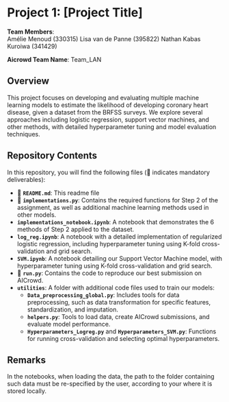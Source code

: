 # Project 1: [Project Title]
**Team Members**:  
Amélie Menoud (330315)
Lisa van de Panne  (395822)
Nathan Kabas Kuroiwa (341429)  

**Aicrowd Team Name**: Team_LAN

## Overview
This project focuses on developing and evaluating multiple machine learning models to estimate the likelihood of developing coronary heart disease, given a dataset from the BRFSS surveys. We explore several approaches including logistic regression, support vector machines, and other methods, with detailed hyperparameter tuning and model evaluation techniques.

## Repository Contents
In this repository, you will find the following files (📌 indicates mandatory deliverables):

- 📌 **`README.md`**: This readme file
- 📌 **`implementations.py`**: Contains the required functions for Step 2 of the assignment, as well as additional machine learning methods used in other models.
- **`implementations_notebook.ipynb`**: A notebook that demonstrates the 6 methods of Step 2 applied to the dataset.
- **`log_reg.ipynb`**: A notebook with a detailed implementation of regularized logistic regression, including hyperparameter tuning using K-fold cross-validation and grid search.
- **`SVM.ipynb`**: A notebook detailing our Support Vector Machine model, with hyperparameter tuning using K-fold cross-validation and grid search.
- 📌 **`run.py`**: Contains the code to reproduce our best submission on AICrowd.
- **`utilities`**: A folder with additional code files used to train our models:
  - **`Data_preprocessing_global.py`**: Includes tools for data preprocessing, such as data transformation for specific features, standardization, and imputation.
  - **`helpers.py`**: Tools to load data, create AICrowd submissions, and evaluate model performance.
  - **`Hyperparameters_Logreg.py`** and **`Hyperparameters_SVM.py`**: Functions for running cross-validation and selecting optimal hyperparameters.

## Remarks
In the notebooks, when loading the data, the path to the folder containing such data must be re-specified by the user, according to your where it is stored locally.
